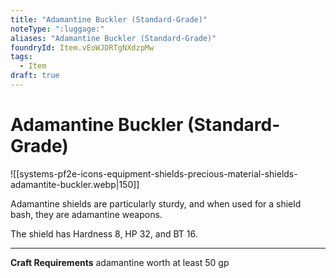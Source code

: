 ```yaml
---
title: "Adamantine Buckler (Standard-Grade)"
noteType: ":luggage:"
aliases: "Adamantine Buckler (Standard-Grade)"
foundryId: Item.vEoWJDRTgNXdzpMw
tags:
  - Item
draft: true
---
```


# Adamantine Buckler (Standard-Grade)
![[systems-pf2e-icons-equipment-shields-precious-material-shields-adamantite-buckler.webp|150]]

Adamantine shields are particularly sturdy, and when used for a shield bash, they are adamantine weapons.

The shield has Hardness 8, HP 32, and BT 16.

* * *

**Craft Requirements** adamantine worth at least 50 gp
